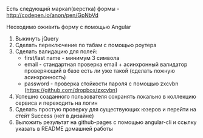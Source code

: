 Есть следующий маркап(верстка) формы - http://codepen.io/anon/pen/GpNbVd

Неоходимо оживить форму с помощью Angular
1. Выкинуть jQuery
2. Сделать переключение по табам с помощью роутера
3. Сделать валидацию для полей:
    - first/last name - минимум 3 символа
	- email - стандартная проверка email + асинхронный валидатор проверяющий в базе есть ли уже такой (сделать ложную асинхронность)
	- password - проверка стойкости пароля с помощью zxcvbn (https://github.com/dropbox/zxcvbn)
4. Успешно созданного пользователя сохранять локально в коллекцию сервиса и переходить на логин
5. Сделать простую проверку для существующих юзеров и перейти на стейт Success (нет в дизайне)
6. Выложить результат на github-pages с помощью angular-cli и ссылку указать в README домашней работы